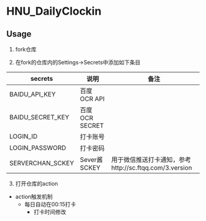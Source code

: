 # HNU_DailyClockin

## Usage

1. fork仓库

2. 在fork的仓库内的Settings->Secrets中添加如下条目

| secrets          | 说明           | 备注                                                   |
| ---------------- | -------------- | ------------------------------------------------------ |
| BAIDU_API_KEY    | 百度OCR API    |                                                        |
| BAIDU_SECRET_KEY | 百度OCR SECRET |                                                        |
| LOGIN_ID         | 打卡账号       |                                                        |
| LOGIN_PASSWORD   | 打卡密码       |                                                        |
| SERVERCHAN_SCKEY | Sever酱SCKEY   | 用于微信推送打卡通知，参考http://sc.ftqq.com/3.version |

3. 打开仓库的action
+ action触发机制
  + 每日自动在00:15打卡
    + 打卡时间修改
